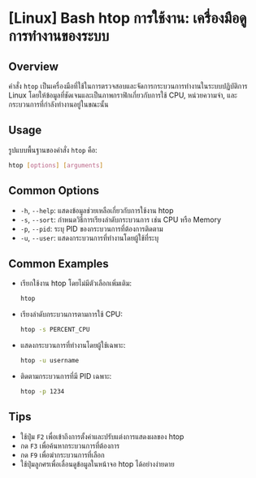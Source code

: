 # [Linux] Bash htop การใช้งาน: เครื่องมือดูการทำงานของระบบ

## Overview
คำสั่ง `htop` เป็นเครื่องมือที่ใช้ในการตรวจสอบและจัดการกระบวนการทำงานในระบบปฏิบัติการ Linux โดยให้ข้อมูลที่ชัดเจนและเป็นภาพกราฟิกเกี่ยวกับการใช้ CPU, หน่วยความจำ, และกระบวนการที่กำลังทำงานอยู่ในขณะนั้น

## Usage
รูปแบบพื้นฐานของคำสั่ง `htop` คือ:

```bash
htop [options] [arguments]
```

## Common Options
- `-h`, `--help`: แสดงข้อมูลช่วยเหลือเกี่ยวกับการใช้งาน htop
- `-s`, `--sort`: กำหนดวิธีการเรียงลำดับกระบวนการ เช่น CPU หรือ Memory
- `-p`, `--pid`: ระบุ PID ของกระบวนการที่ต้องการติดตาม
- `-u`, `--user`: แสดงกระบวนการที่ทำงานโดยผู้ใช้ที่ระบุ

## Common Examples
- เรียกใช้งาน htop โดยไม่มีตัวเลือกเพิ่มเติม:
    ```bash
    htop
    ```

- เรียงลำดับกระบวนการตามการใช้ CPU:
    ```bash
    htop -s PERCENT_CPU
    ```

- แสดงกระบวนการที่ทำงานโดยผู้ใช้เฉพาะ:
    ```bash
    htop -u username
    ```

- ติดตามกระบวนการที่มี PID เฉพาะ:
    ```bash
    htop -p 1234
    ```

## Tips
- ใช้ปุ่ม `F2` เพื่อเข้าถึงการตั้งค่าและปรับแต่งการแสดงผลของ htop
- กด `F3` เพื่อค้นหากระบวนการที่ต้องการ
- กด `F9` เพื่อฆ่ากระบวนการที่เลือก
- ใช้ปุ่มลูกศรเพื่อเลื่อนดูข้อมูลในหน้าจอ htop ได้อย่างง่ายดาย